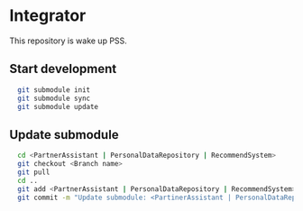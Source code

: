 # Integrator

This repository is wake up PSS.

## Start development

```sh
  git submodule init
  git submodule sync
  git submodule update
```

## Update submodule

```sh
  cd <PartnerAssistant | PersonalDataRepository | RecommendSystem>
  git checkout <Branch name>
  git pull
  cd ..
  git add <PartnerAssistant | PersonalDataRepository | RecommendSystem>
  git commit -m "Update submodule: <PartinerAssistant | PersonalDataRepository| RecommendSystem>"
```
